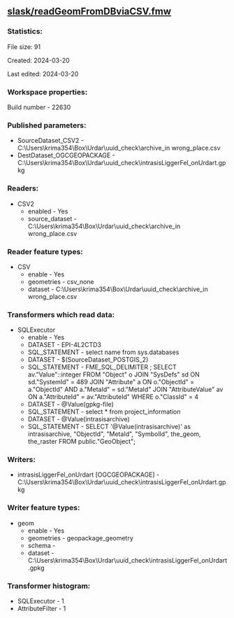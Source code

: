 ﻿## [slask/readGeomFromDBviaCSV.fmw](https://github.com/kicki58/kix_working_dir/blob/master/slask/readGeomFromDBviaCSV.fmw)

### Statistics:
File size: 91

Created: 2024-03-20

Last edited: 2024-03-20


### Workspace properties:
Build number    - 22630

### Published parameters:
*  SourceDataset_CSV2    -   C:\Users\krima354\Box\Urdar\uuid_check\archive_in wrong_place.csv
*  DestDataset_OGCGEOPACKAGE    -   C:\Users\krima354\Box\Urdar\uuid_check\intrasisLiggerFel_onUrdart.gpkg

### Readers:
*  CSV2
    * enabled    -  Yes
    * source_dataset    -   C:\Users\krima354\Box\Urdar\uuid_check\archive_in wrong_place.csv

### Reader feature types:
*  CSV
    * enable - Yes
    * geometries - csv_none
    * dataset - C:\Users\krima354\Box\Urdar\uuid_check\archive_in wrong_place.csv

### Transformers which read data:
*  SQLExecutor
    * enable    -   Yes
    * DATASET    -   EPI-4L2CTD3
    * SQL_STATEMENT    -   select name from sys.databases
    * DATASET    -   $(SourceDataset_POSTGIS_2)
    * SQL_STATEMENT    -   FME_SQL_DELIMITER ;
SELECT av."Value"::integer FROM "Object" o JOIN "SysDefs" sd ON sd."SystemId" = 489
    JOIN "Attribute" a ON o."ObjectId" = a."ObjectId" AND a."MetaId" = sd."MetaId"
    JOIN "AttributeValue" av ON a."AttributeId" = av."AttributeId" WHERE o."ClassId" = 4
    * DATASET    -   @Value(gpkg-file)
    * SQL_STATEMENT    -   select * from project_information
    * DATASET    -   @Value(intrasisarchive)
    * SQL_STATEMENT    -   SELECT '@Value(intrasisarchive)' as intrasisarchive, "ObjectId", "MetaId", "SymbolId", the_geom, the_raster FROM public."GeoObject";

### Writers:
*  intrasisLiggerFel_onUrdart [OGCGEOPACKAGE]    -   C:\Users\krima354\Box\Urdar\uuid_check\intrasisLiggerFel_onUrdart.gpkg

### Writer feature types:
*  geom
    * enable - Yes
    * geometries - geopackage_geometry
    * schema - 
    * dataset - C:\Users\krima354\Box\Urdar\uuid_check\intrasisLiggerFel_onUrdart.gpkg

### Transformer histogram:
*  SQLExecutor    -   1
*  AttributeFilter    -   1

